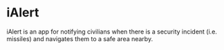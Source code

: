 # iAlert

iAlert is an app for notifying civilians when there is a security incident
(i.e. missiles) and navigates them to a safe area nearby.
